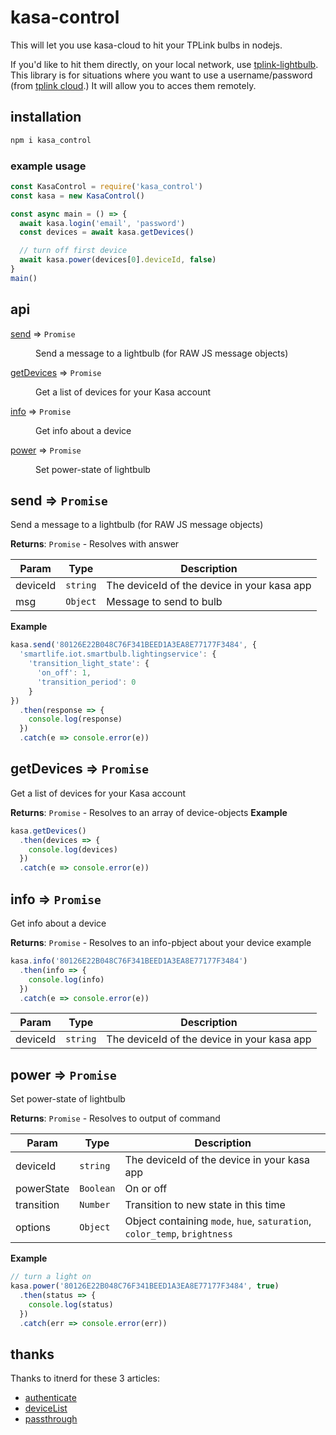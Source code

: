 # kasa-control

This will let you use kasa-cloud to hit your TPLink bulbs in nodejs.

If you'd like to hit them directly, on your local network, use [tplink-lightbulb](https://github.com/konsumer/tplink-lightbulb). This library is for situations where you want to use a username/password (from [tplink cloud](https://www.tplinkcloud.com/).) It will allow you to acces them remotely.

## installation

```sh
npm i kasa_control
```

### example usage

```js
const KasaControl = require('kasa_control')
const kasa = new KasaControl()

const async main = () => {
  await kasa.login('email', 'password')
  const devices = await kasa.getDevices()

  // turn off first device
  await kasa.power(devices[0].deviceId, false)
}
main()

```

## api

<dl>
<dt><a href="#module_send">send</a> ⇒ <code>Promise</code></dt>
<dd><p>Send a message to a lightbulb (for RAW JS message objects)</p>
</dd>
<dt><a href="#module_getDevices">getDevices</a> ⇒ <code>Promise</code></dt>
<dd><p>Get a list of devices for your Kasa account</p>
</dd>
<dt><a href="#module_info">info</a> ⇒ <code>Promise</code></dt>
<dd><p>Get info about a device</p>
</dd>
<dt><a href="#module_power">power</a> ⇒ <code>Promise</code></dt>
<dd><p>Set power-state of lightbulb</p>
</dd>
</dl>

<a name="module_send"></a>

## send ⇒ <code>Promise</code>
Send a message to a lightbulb (for RAW JS message objects)

**Returns**: <code>Promise</code> - Resolves with answer

| Param | Type | Description |
| --- | --- | --- |
| deviceId | <code>string</code> | The deviceId of the device in your kasa app |
| msg | <code>Object</code> | Message to send to bulb |

**Example**
```js
kasa.send('80126E22B048C76F341BEED1A3EA8E77177F3484', {
  'smartlife.iot.smartbulb.lightingservice': {
    'transition_light_state': {
      'on_off': 1,
      'transition_period': 0
    }
})
  .then(response => {
    console.log(response)
  })
  .catch(e => console.error(e))
```
<a name="module_getDevices"></a>

## getDevices ⇒ <code>Promise</code>
Get a list of devices for your Kasa account

**Returns**: <code>Promise</code> - Resolves to an array of device-objects
**Example**
```js
kasa.getDevices()
  .then(devices => {
    console.log(devices)
  })
  .catch(e => console.error(e))
```
<a name="module_info"></a>

## info ⇒ <code>Promise</code>
Get info about a device

**Returns**: <code>Promise</code> - Resolves to an info-pbject about your device
example
```js
kasa.info('80126E22B048C76F341BEED1A3EA8E77177F3484')
  .then(info => {
    console.log(info)
  })
  .catch(e => console.error(e))
```

| Param | Type | Description |
| --- | --- | --- |
| deviceId | <code>string</code> | The deviceId of the device in your kasa app |

<a name="module_power"></a>

## power ⇒ <code>Promise</code>
Set power-state of lightbulb

**Returns**: <code>Promise</code> - Resolves to output of command

| Param | Type | Description |
| --- | --- | --- |
| deviceId | <code>string</code> | The deviceId of the device in your kasa app |
| powerState | <code>Boolean</code> | On or off |
| transition | <code>Number</code> | Transition to new state in this time |
| options | <code>Object</code> | Object containing `mode`, `hue`, `saturation`, `color_temp`, `brightness` |

**Example**
```js
// turn a light on
kasa.power('80126E22B048C76F341BEED1A3EA8E77177F3484', true)
  .then(status => {
    console.log(status)
  })
  .catch(err => console.error(err))
```

## thanks

Thanks to itnerd for these 3 articles:

* [authenticate](http://itnerd.space/2017/06/19/how-to-authenticate-to-tp-link-cloud-api/)
* [deviceList](http://itnerd.space/2017/05/21/how-to-get-the-tp-link-hs100-cloud-end-point-url/)
* [passthrough](http://itnerd.space/2017/01/22/how-to-control-your-tp-link-hs100-smartplug-from-internet/)